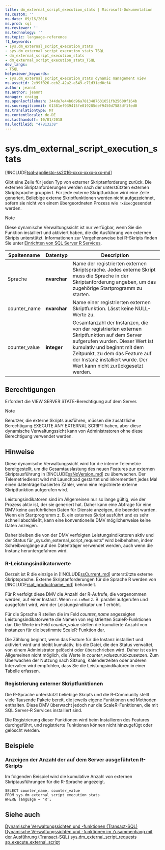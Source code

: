 ```yaml
---
title: dm_external_script_execution_stats | Microsoft-Dokumentation
ms.custom: ''
ms.date: 09/16/2016
ms.prod: sql
ms.reviewer: ''
ms.technology: ''
ms.topic: language-reference
f1_keywords:
- sys.dm_external_script_execution_stats
- sys.dm_external_script_execution_stats_TSQL
- dm_external_script_execution_stats
- dm_external_script_execution_stats_TSQL
dev_langs:
- TSQL
helpviewer_keywords:
- sys.dm_external_script_execution_stats dynamic management view
ms.assetid: 2e99f026-ceb2-42a2-a549-c71d31ed0cf4
author: jeannt
ms.author: jeannt
manager: craigg
ms.openlocfilehash: 344de7e44b6d96a7813487631051fb25600f164b
ms.sourcegitcommit: 61381ef939415fe019285def9450d7583df1fed0
ms.translationtype: MT
ms.contentlocale: de-DE
ms.lasthandoff: 10/01/2018
ms.locfileid: "47813238"
---
```

# <a name="sysdmexternalscriptexecutionstats"></a>sys.dm_external_script_execution_stats
[!INCLUDE[tsql-appliesto-ss2016-xxxx-xxxx-xxx-md](../../includes/tsql-appliesto-ss2016-xxxx-xxxx-xxx-md.md)]


  Gibt eine Zeile für jeden Typ von externer Skriptanforderung zurück. Die externen Skriptanforderungen werden nach der unterstützten externen Skriptsprache gruppiert. Für jede externe Skriptfunktion wird eine Zeile generiert. Beliebige externe Skriptfunktionen werden nicht aufgezeichnet, sofern sie nicht von einem übergeordneten Prozess wie `rxExec`gesendet werden.

 
  
> [!NOTE]  
>  Diese dynamische Verwaltungssicht ist nur verfügbar, wenn Sie die Funktion installiert und aktiviert haben, die die Ausführung von externen Skripts unterstützt. Informationen zur Vorgehensweise bei R-Skripts finden Sie unter [Einrichten von SQL Server R Services](../../advanced-analytics/r-services/set-up-sql-server-r-services-in-database.md).  
  
|Spaltenname|Datentyp|Description|  
|-----------------|---------------|-----------------|  
|Sprache|**nvarchar**|Name der registrierten externen Skriptsprache. Jedes externe Skript muss die Sprache in der Skriptanforderung angeben, um das zugehörige Startprogramm zu starten. |  
|counter_name|**nvarchar**|Name einer registrierten externen Skriptfunktion. Lässt keine NULL-Werte zu.|  
|counter_value|**integer**|Gesamtanzahl der Instanzen, die von der registrierten externen Skriptfunktion auf dem Server aufgerufen wurden. Dieser Wert ist kumulativ und beginnt mit dem Zeitpunkt, zu dem das Feature auf der Instanz installiert wurde. Der Wert kann nicht zurückgesetzt werden.|  

  
## <a name="permissions"></a>Berechtigungen  
 Erfordert die VIEW SERVER STATE-Berechtigung auf dem Server.  
  
> [!NOTE]  
>  Benutzer, die externe Skripts ausführen, müssen die zusätzliche Berechtigung EXECUTE ANY EXTERNAL SCRIPT haben, aber diese dynamische Verwaltungssicht kann von Administratoren ohne diese Berechtigung verwendet werden. 
  
## <a name="remarks"></a>Hinweise  
  Diese dynamische Verwaltungssicht wird für die interne Telemetrie bereitgestellt, um die Gesamtauslastung des neuen Features zur externen Skriptausführung in [!INCLUDE[ssNoVersion_md](../../includes/ssnoversion-md.md)] zu überwachen. Der Telemetriedienst wird mit Launchpad gestartet und inkrementiert jedes Mal einen datenträgerbasierten Zähler, wenn eine registrierte externe Skriptfunktion aufgerufen wird.

Leistungsindikatoren sind im Allgemeinen nur so lange gültig, wie der Prozess aktiv ist, der sie generiert hat. Daher kann eine Abfrage für eine DMV keine ausführlichen Daten für Dienste anzeigen, die beendet wurden. Wenn ein Startprogramm z. B. ein externes Skript ausführt und es sehr schnell abschließt, kann eine konventionelle DMV möglicherweise keine Daten anzeigen.

Daher bleiben die von der DMV verfolgten Leistungsindikatoren aktiv und der Status für „sys.dm_external_script_requests“ wird beibehalten, indem Schreibvorgänge auf den Datenträger verwendet werden, auch wenn die Instanz heruntergefahren wird.

   
  
### <a name="r-counter-values"></a>R-Leistungsindikatorwerte
 Derzeit ist R die einzige in [!INCLUDE[ssCurrent_md](../../includes/sscurrent-md.md)] unterstützte externe Skriptsprache. Externe Skriptanforderungen für die Sprache R werden von [!INCLUDE[rsql_productname_md](../../includes/rsql-productname-md.md)] behandelt. 

Für R verfolgt diese DMV die Anzahl der R-Aufrufe, die vorgenommen werden, auf einer Instanz. Wenn `rxLinMod` z. B. parallel aufgerufen und ausgeführt wird, wird der Leistungsindikator um 1 erhöht.
 
Für die Sprache R stellen die im Feld *counter_name* angezeigten Leistungsindikatorwerte die Namen von registrierten ScaleR-Funktionen dar. Die Werte im Feld *counter_value* stellen die kumulierte Anzahl von Instanzen für die bestimmte ScaleR-Funktion dar. 

Die Zählung beginnt, wenn das Feature für die Instanz installiert und aktiviert wird und bleibt kumulativ, bis die Datei, die den Status verwaltet, von einem Administrator gelöscht oder überschrieben wird. Daher ist es im Allgemeinen nicht möglich, die Werte in *counter_value*zurückzusetzen. Zum Überwachen der Nutzung nach Sitzung, Kalenderzeiten oder anderen Intervallen wird empfohlen, dass Sie die Leistungsindikatoren in einer Tabelle erfassen.

### <a name="registration-of-external-script-functions"></a>Registrierung externer Skriptfunktionen

Die R-Sprache unterstützt beliebige Skripts und die R-Community stellt viele Tausende Pakete bereit, die jeweils eigene Funktionen und Methoden enthalten. Diese DMV überwacht jedoch nur die ScaleR-Funktionen, die mit SQL Server-R Services installiert sind.

Die Registrierung dieser Funktionen wird beim Installieren des Features durchgeführt, und registrierte Funktionen können nicht hinzugefügt oder gelöscht werden.

## <a name="examples"></a>Beispiele  
  
### <a name="viewing-the-number-of-r-scripts-run-on-the-server"></a>Anzeigen der Anzahl der auf dem Server ausgeführten R-Skripts  
 Im folgenden Beispiel wird die kumulative Anzahl von externen Skriptausführungen für die R-Sprache angezeigt.  
  
```  
SELECT counter_name, counter_value   
FROM sys.dm_external_script_execution_stats   
WHERE language = 'R';
```  

  
## <a name="see-also"></a>Siehe auch  
 [Dynamische Verwaltungssichten und -funktionen &#40;Transact-SQL&#41;](~/relational-databases/system-dynamic-management-views/system-dynamic-management-views.md)   
 [Dynamische Verwaltungssichten und -funktionen im Zusammenhang mit der Ausführung &#40;Transact-SQL&#41;](../../relational-databases/system-dynamic-management-views/execution-related-dynamic-management-views-and-functions-transact-sql.md) 
[sys.dm_external_script_requests](../../relational-databases/system-dynamic-management-views/sys-dm-external-script-requests.md)  
[sp_execute_external_script](../../relational-databases/system-stored-procedures/sp-execute-external-script-transact-sql.md)  
  

